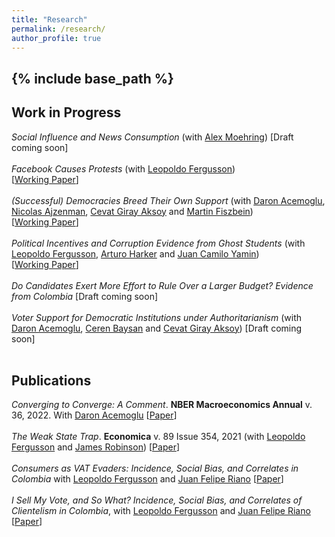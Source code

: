 ```yaml
---
title: "Research"
permalink: /research/
author_profile: true
---
```

{% include base_path %}
---

**Work in Progress**
------

*Social Influence and News Consumption* (with [Alex Moehring](https://sites.google.com/view/alexmoehring)) [Draft coming soon] <br>
<br>
*Facebook Causes Protests* (with [Leopoldo Fergusson](https://www.leopoldofergusson.com/)) 
<br>
\[[Working Paper](../files/FergussonMolina2019WP.pdf)\] 
<br>
<br>
*(Successful) Democracies Breed Their Own Support* (with [Daron Acemoglu](https://economics.mit.edu/people/faculty/daron-acemoglu), [Nicolas Ajzenman](https://www.ajzenman.com/), [Cevat Giray Aksoy](https://cevatgirayaksoy.com/) and [Martin Fiszbein](https://sites.google.com/site/martinfiszbein/))
<br>
\[[Working Paper](../files/AcemogluAjzenmanAksoyFiszbeinMolina2021.pdf)\] 
<br>
<br>
*Political Incentives and Corruption Evidence from Ghost Students* (with [Leopoldo Fergusson](https://www.leopoldofergusson.com/), [Arturo Harker]() and [Juan Camilo Yamin]())
<br>
\[[Working Paper](../files/FergussonHarkerMolinaYamin2023.pdf)\] 
<br>
<br>
*Do Candidates Exert More Effort to Rule Over a Larger Budget? Evidence from Colombia*  [Draft coming soon] <br>
<br>
*Voter Support for Democratic Institutions under Authoritarianism* (with [Daron Acemoglu](https://economics.mit.edu/people/faculty/daron-acemoglu), [Ceren Baysan](https://sites.google.com/site/cerenbaysan/home) and [Cevat Giray Aksoy](https://cevatgirayaksoy.com/))  [Draft coming soon] <br>
<br>
 

**Publications**
------

*Converging to Converge: A Comment*. **NBER Macroeconomics Annual** v. 36, 2022. With [Daron Acemoglu](https://economics.mit.edu/people/faculty/daron-acemoglu) \[[Paper](../files/AcemogluMolina2022.pdf)\]  <br>
<br>
*The Weak State Trap*. **Economica** v. 89 Issue 354, 2021 (with [Leopoldo Fergusson](https://www.leopoldofergusson.com/) and [James Robinson]()) \[[Paper](../files/AcemogluMolina2022.pdf)\]  <br>
<br>
*Consumers as VAT Evaders: Incidence, Social Bias, and Correlates in Colombia* with [Leopoldo Fergusson](https://www.leopoldofergusson.com/) and [Juan Felipe Riano](https://www.juanfeliperiano.com/) \[[Paper](../files/AcemogluMolina2022.pdf)\]  <br>
<br>
*I Sell My Vote, and So What? Incidence, Social Bias, and Correlates of Clientelism in Colombia*, with [Leopoldo Fergusson](https://www.leopoldofergusson.com/) and [Juan Felipe Riano](https://www.juanfeliperiano.com/) \[[Paper](../files/AcemogluMolina2022.pdf)\]  <br>
<br>

